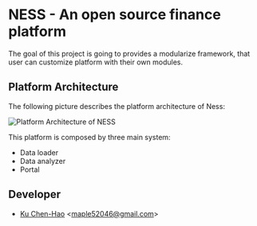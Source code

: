 # NESS - An open source finance platform

The goal of this project is going to provides a modularize framework, that user can customize platform with their own modules.

## Platform Architecture

The following picture describes the platform architecture of Ness:

![Platform Architecture of NESS](https://i.imgur.com/ZDdqMoB.jpg)

This platform is composed by three main system:

- Data loader
- Data analyzer
- Portal

## Developer

- [Ku Chen-Hao](https://maple52046.github.io) <[maple52046@gmail.com](mailto:maple52046@gmail.com)>
